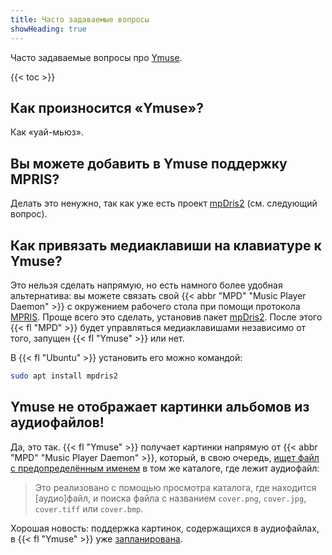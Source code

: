 ```yaml
---
title: Часто задаваемые вопросы
showHeading: true
---
```


Часто задаваемые вопросы про [Ymuse](/software/ymuse).

{{< toc >}}

## Как произносится «Ymuse»?

Как «уай-мьюз».

## Вы можете добавить в Ymuse поддержку MPRIS?

Делать это ненужно, так как уже есть проект [mpDris2](https://github.com/eonpatapon/mpDris2) (см. следующий вопрос).

## Как привязать медиаклавиши на клавиатуре к Ymuse?

Это нельзя сделать напрямую, но есть намного более удобная альтернатива: вы можете связать свой {{< abbr "MPD" "Music Player Daemon" >}} с окружением рабочего стола при помощи протокола [MPRIS](https://wiki.archlinux.org/title/MPRIS). Проще всего это сделать, установив пакет [mpDris2](https://github.com/eonpatapon/mpDris2).
После этого {{< fl "MPD" >}} будет управляться медиаклавишами независимо от того, запущен {{< fl "Ymuse" >}} или нет.

В {{< fl "Ubuntu" >}} установить его можно командой:

```bash
sudo apt install mpdris2
```

## Ymuse не отображает картинки альбомов из аудиофайлов!

Да, это так. {{< fl "Ymuse" >}} получает картинки напрямую от {{< abbr "MPD" "Music Player Daemon" >}}, который, в свою очередь, [ищет файл с предопределённым именем](https://mpd.readthedocs.io/en/latest/protocol.html#the-music-database) в том же каталоге, где лежит аудиофайл:

> Это реализовано с помощью просмотра каталога, где находится [аудио]файл, и поиска файла с названием `cover.png`, `cover.jpg`, `cover.tiff` или `cover.bmp`.

Хорошая новость: поддержка картинок, содержащихся в аудиофайлах, в {{< fl "Ymuse" >}} уже [запланирована](https://github.com/yktoo/ymuse/issues/52).
